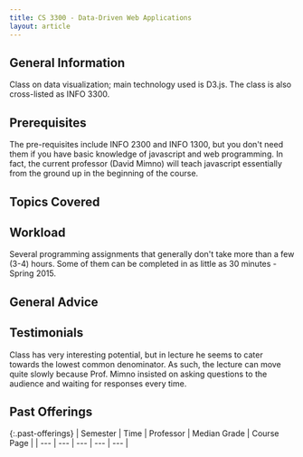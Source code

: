 ```yaml
---
title: CS 3300 - Data-Driven Web Applications
layout: article
---
```


## General Information

Class on data visualization; main technology used is D3.js. The class is also cross-listed as INFO 3300. 

## Prerequisites

The pre-requisites include INFO 2300 and INFO 1300, but you don't need them if you have basic knowledge of javascript and web programming. In fact, the current professor (David Mimno) will teach javascript essentially from the ground up in the beginning of the course.

## Topics Covered

## Workload

Several programming assignments that generally don't take more than a few (3-4) hours. Some of them can be completed in as little as 30 minutes - Spring 2015. 

## General Advice

## Testimonials

Class has very interesting potential, but in lecture he seems to cater towards the lowest common denominator. As such, the lecture can move quite slowly because Prof. Mimno insisted on asking questions to the audience and waiting for responses every time.

## Past Offerings

{:.past-offerings}
| Semester | Time | Professor | Median Grade | Course Page |
| --- | --- | --- | --- | --- |